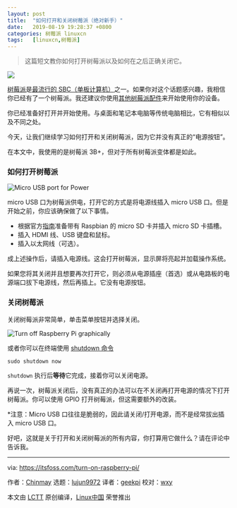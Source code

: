 ```yaml
---
layout: post
title:	"如何打开和关闭树莓派（绝对新手）"
date:	2019-08-19 19:28:37 +0800 
categories:	树莓派 linuxcn 
tags:	[linuxcn,树莓派]
---
```




> 
> 这篇短文教你如何打开树莓派以及如何在之后正确关闭它。
> 
> 
> 


![](/Asserts/Images//attachment/album/201908/19/192825rlrjy3sj77j7j79y.jpg)


[树莓派](https://www.raspberrypi.org/)是[最流行的 SBC（单板计算机）](/article-10823-1.html)之一。如果你对这个话题感兴趣，我相信你已经有了一个树莓派。我还建议你使用[其他树莓派配件](https://itsfoss.com/things-you-need-to-get-your-raspberry-pi-working/)来开始使用你的设备。


你已经准备好打开并开始使用。与桌面和笔记本电脑等传统电脑相比，它有相似以及不同之处。


今天，让我们继续学习如何打开和关闭树莓派，因为它并没有真正的“电源按钮”。


在本文中，我使用的是树莓派 3B+，但对于所有树莓派变体都是如此。


### 如何打开树莓派


![Micro USB port for Power](/Asserts/Images//attachment/album/201908/19/192844a159a986axhhlxs0.png)


micro USB 口为树莓派供电，打开它的方式是将电源线插入 micro USB 口。但是开始之前，你应该确保做了以下事情。


* 根据官方[指南](https://www.raspberrypi.org/documentation/installation/installing-images/README.md)准备带有 Raspbian 的 micro SD 卡并插入 micro SD 卡插槽。
* 插入 HDMI 线、USB 键盘和鼠标。
* 插入以太网线（可选）。


成上述操作后，请插入电源线。这会打开树莓派，显示屏将亮起并加载操作系统。


如果您将其关闭并且想要再次打开它，则必须从电源插座（首选）或从电路板的电源端口拔下电源线，然后再插上。它没有电源按钮。


### 关闭树莓派


关闭树莓派非常简单，单击菜单按钮并选择关闭。


![Turn off Raspberry Pi graphically](/Asserts/Images//attachment/album/201908/19/192848nvv75vv075zhz7y7.jpg)


或者你可以在终端使用 [shutdown 命令](https://linuxhandbook.com/linux-shutdown-command/)



```
sudo shutdown now
```

`shutdown` 执行后**等待**它完成，接着你可以关闭电源。


再说一次，树莓派关闭后，没有真正的办法可以在不关闭再打开电源的情况下打开树莓派。你可以使用 GPIO 打开树莓派，但这需要额外的改装。


\*注意：Micro USB 口往往是脆弱的，因此请关闭/打开电源，而不是经常拔出插入 micro USB 口。


好吧，这就是关于打开和关闭树莓派的所有内容，你打算用它做什么？请在评论中告诉我。




---


via: <https://itsfoss.com/turn-on-raspberry-pi/>


作者：[Chinmay](https://itsfoss.com/author/chinmay/) 选题：[lujun9972](https://github.com/lujun9972) 译者：[geekpi](https://github.com/geekpi) 校对：[wxy](https://github.com/wxy)


本文由 [LCTT](https://github.com/LCTT/TranslateProject) 原创编译，[Linux中国](https://linux.cn/) 荣誉推出
